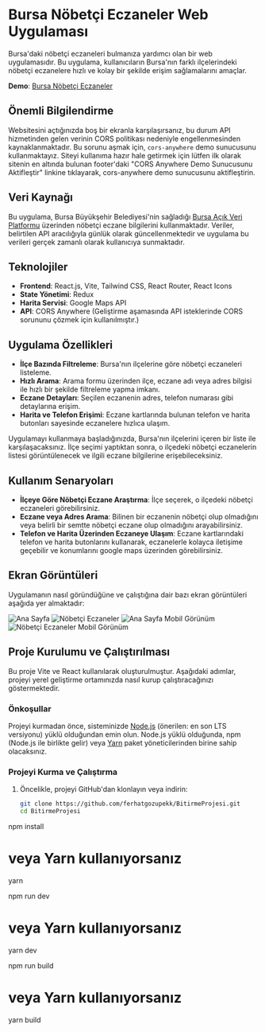 # Bursa Nöbetçi Eczaneler Web Uygulaması

Bursa'daki nöbetçi eczaneleri bulmanıza yardımcı olan bir web uygulamasıdır. Bu uygulama, kullanıcıların Bursa'nın farklı ilçelerindeki nöbetçi eczanelere hızlı ve kolay bir şekilde erişim sağlamalarını amaçlar.

**Demo**: [Bursa Nöbetçi Eczaneler](https://bitirme-projesi-mocha.vercel.app)

## Önemli Bilgilendirme

Websitesini açtığınızda boş bir ekranla karşılaşırsanız, bu durum API hizmetinden gelen verinin CORS politikası nedeniyle engellenmesinden kaynaklanmaktadır. Bu sorunu aşmak için, `cors-anywhere` demo sunucusunu kullanmaktayız. Siteyi kullanıma hazır hale getirmek için lütfen ilk olarak sitenin en altında bulunan footer'daki "CORS Anywhere Demo Sunucusunu Aktifleştir" linkine tıklayarak, cors-anywhere demo sunucusunu aktifleştirin.

## Veri Kaynağı

Bu uygulama, Bursa Büyükşehir Belediyesi'nin sağladığı [Bursa Açık Veri Platformu](https://www.beo.org.tr/nobet-belediye) üzerinden nöbetçi eczane bilgilerini kullanmaktadır. Veriler, belirtilen API aracılığıyla günlük olarak güncellenmektedir ve uygulama bu verileri gerçek zamanlı olarak kullanıcıya sunmaktadır.

## Teknolojiler

- **Frontend**: React.js, Vite, Tailwind CSS, React Router, React Icons
- **State Yönetimi**: Redux
- **Harita Servisi**: Google Maps API
- **API**: CORS Anywhere (Geliştirme aşamasında API isteklerinde CORS sorununu çözmek için kullanılmıştır.)

## Uygulama Özellikleri

- **İlçe Bazında Filtreleme**: Bursa'nın ilçelerine göre nöbetçi eczaneleri listeleme.
- **Hızlı Arama**: Arama formu üzerinden ilçe, eczane adı veya adres bilgisi ile hızlı bir şekilde filtreleme yapma imkanı.
- **Eczane Detayları**: Seçilen eczanenin adres, telefon numarası gibi detaylarına erişim.
- **Harita ve Telefon Erişimi**: Eczane kartlarında bulunan telefon ve harita butonları sayesinde eczanelere hızlıca ulaşım.

Uygulamayı kullanmaya başladığınızda, Bursa'nın ilçelerini içeren bir liste ile karşılaşacaksınız. İlçe seçimi yaptıktan sonra, o ilçedeki nöbetçi eczanelerin listesi görüntülenecek ve ilgili eczane bilgilerine erişebileceksiniz.

## Kullanım Senaryoları

- **İlçeye Göre Nöbetçi Eczane Araştırma**: İlçe seçerek, o ilçedeki nöbetçi eczaneleri görebilirsiniz.
- **Eczane veya Adres Arama**: Bilinen bir eczanenin nöbetçi olup olmadığını veya belirli bir semtte nöbetçi eczane olup olmadığını arayabilirsiniz.
- **Telefon ve Harita Üzerinden Eczaneye Ulaşım**: Eczane kartlarındaki telefon ve harita butonlarını kullanarak, eczanelerle kolayca iletişime geçebilir ve konumlarını google maps üzerinden görebilirsiniz.

## Ekran Görüntüleri

Uygulamanın nasıl göründüğüne ve çalıştığına dair bazı ekran görüntüleri aşağıda yer almaktadır:

![Ana Sayfa](https://github.com/ferhatgozupekk/BitirmeProjesi/issues/1#issue-2150095120)
![Nöbetçi Eczaneler](https://github.com/ferhatgozupekk/BitirmeProjesi/issues/2#issue-2150096381)
![Ana Sayfa Mobil Görünüm](https://github.com/ferhatgozupekk/BitirmeProjesi/issues/3#issue-2150096880)
![Nöbetçi Eczaneler Mobil Görünüm ](https://github.com/ferhatgozupekk/BitirmeProjesi/issues/4#issue-2150097144)

## Proje Kurulumu ve Çalıştırılması

Bu proje Vite ve React kullanılarak oluşturulmuştur. Aşağıdaki adımlar, projeyi yerel geliştirme ortamınızda nasıl kurup çalıştıracağınızı göstermektedir.

### Önkoşullar

Projeyi kurmadan önce, sisteminizde [Node.js](https://nodejs.org/en/) (önerilen: en son LTS versiyonu) yüklü olduğundan emin olun. Node.js yüklü olduğunda, npm (Node.js ile birlikte gelir) veya [Yarn](https://yarnpkg.com/) paket yöneticilerinden birine sahip olacaksınız.

### Projeyi Kurma ve Çalıştırma

1. Öncelikle, projeyi GitHub'dan klonlayın veya indirin:
   ```bash
   git clone https://github.com/ferhatgozupekk/BitirmeProjesi.git
   cd BitirmeProjesi
   ```

npm install

# veya Yarn kullanıyorsanız

yarn

npm run dev

# veya Yarn kullanıyorsanız

yarn dev

npm run build

# veya Yarn kullanıyorsanız

yarn build
